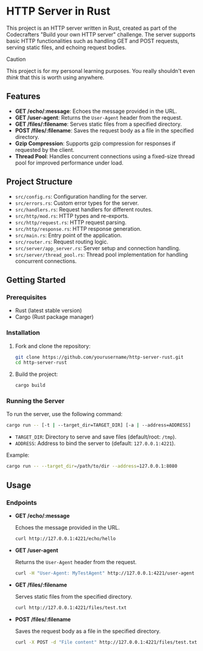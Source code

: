 # HTTP Server in Rust

This project is an HTTP server written in Rust, created as part of the Codecrafters "Build your own HTTP server" challenge. The server supports basic HTTP functionalities such as handling GET and POST requests, serving static files, and echoing request bodies.

> [!CAUTION]
> This project is for my personal learning purposes. You really shouldn't even _think_ that this is worth using anywhere.

## Features

- **GET /echo/:message**: Echoes the message provided in the URL.
- **GET /user-agent**: Returns the `User-Agent` header from the request.
- **GET /files/:filename**: Serves static files from a specified directory.
- **POST /files/:filename**: Saves the request body as a file in the specified directory.
- **Gzip Compression**: Supports gzip compression for responses if requested by the client.
- **Thread Pool**: Handles concurrent connections using a fixed-size thread pool for improved performance under load.

## Project Structure

- `src/config.rs`: Configuration handling for the server.
- `src/errors.rs`: Custom error types for the server.
- `src/handlers.rs`: Request handlers for different routes.
- `src/http/mod.rs`: HTTP types and re-exports.
- `src/http/request.rs`: HTTP request parsing.
- `src/http/response.rs`: HTTP response generation.
- `src/main.rs`: Entry point of the application.
- `src/router.rs`: Request routing logic.
- `src/server/app_server.rs`: Server setup and connection handling.
- `src/server/thread_pool.rs`: Thread pool implementation for handling concurrent connections.

## Getting Started

### Prerequisites

- Rust (latest stable version)
- Cargo (Rust package manager)

### Installation

1. Fork and clone the repository:

    ```sh
    git clone https://github.com/yourusername/http-server-rust.git
    cd http-server-rust
    ```

2. Build the project:

    ```sh
    cargo build
    ```

### Running the Server

To run the server, use the following command:

```sh
cargo run -- [-t | --target_dir=TARGET_DIR] [-a | --address=ADDRESS]
```

- `TARGET_DIR`: Directory to serve and save files (default/root: `/tmp`).
- `ADDRESS`: Address to bind the server to (default: `127.0.0.1:4221`).

Example:

```sh
cargo run -- --target_dir=/path/to/dir --address=127.0.0.1:8080
```
<!--
### Testing

> [!WARNING]
> Tests are currently being rewritten, this project does not use TDD

The project includes unit tests for various components. To run the tests, use the following command:

```sh
cargo test
```

This will execute all the tests and display the results.
-->

## Usage

### Endpoints

- **GET /echo/:message**

    Echoes the message provided in the URL.

    ```sh
    curl http://127.0.0.1:4221/echo/hello
    ```

- **GET /user-agent**

    Returns the `User-Agent` header from the request.

    ```sh
    curl -H "User-Agent: MyTestAgent" http://127.0.0.1:4221/user-agent
    ```

- **GET /files/:filename**

    Serves static files from the specified directory.

    ```sh
    curl http://127.0.0.1:4221/files/test.txt
    ```

- **POST /files/:filename**

    Saves the request body as a file in the specified directory.

    ```sh
    curl -X POST -d "File content" http://127.0.0.1:4221/files/test.txt
    ```

<!--
TODO:

- [ ] add more test coverage/fix existing tests
- [ ] add documentation
- [ ] add benchmarks? what would the benchmarks prove? this is a toy
- [ ] fork and refactor to use async/await - is that a TODO for _this_ project?
- [ ] clean up all the TODOs!
-->
